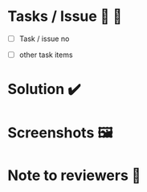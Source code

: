 <!-- FORMAT of PRs
Title should be:
Topic Example: docs, fix, enhancement(provider or subcategory) <PRs title>
example

docs(website): new things
fix(api): Civo Cred errors
-->

<!-- If your PR fixes an open issue, use `Closes #999` to link your PR with the issue. #999 stands for the issue number you are fixing -->

# Tasks / Issue :construction: 🔧 

<!-- List all the proposed changes in your PR. Mark all the applicable boxes. To mark the box as done follow the following conventions -->
- [ ] Task / issue no
- [ ] other task items


# Solution :heavy_check_mark:

<!-- Remove this section if not applicable -->

<!-- Example: Closes #31 -->


# Screenshots :framed_picture:

<!-- Add all the screenshots which support your changes -->

# Note to reviewers :notebook:

<!-- Add notes to reviewers if applicable -->
